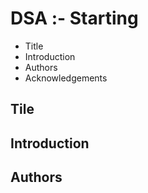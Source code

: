 # DSA :- Starting

 - Title
 - Introduction
 - Authors
 - Acknowledgements

## Tile

## Introduction

## Authors

